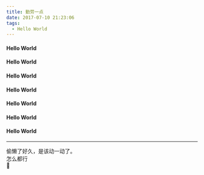 ```yaml
---
title: 勤劳一点
date: 2017-07-10 21:23:06
tags:
  - Hello World
---
```


#### Hello World
#### Hello World
#### Hello World
#### Hello World
#### Hello World
#### Hello World
#### Hello World

---

偷懒了好久，是该动一动了。  
怎么都行  
🤣
